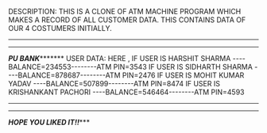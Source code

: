 DESCRIPTION:
THIS IS A CLONE OF ATM MACHINE PROGRAM WHICH MAKES A RECORD OF ALL CUSTOMER DATA.
THIS CONTAINS DATA OF OUR 4 COSTUMERS INITIALLY.
****************************************************************************************************************************************
****************************************************************************************************************************************
*************************************************************PU BANK********************************************************************
USER DATA:
HERE ,
IF USER IS HARSHIT SHARMA ----BALANCE=234553--------ATM PIN=3543
IF USER IS SIDHARTH SHARMA ----BALANCE=878687--------ATM PIN=2476
IF USER IS MOHIT KUMAR YADAV ----BALANCE=507899--------ATM PIN=8474
IF USER IS KRISHANKANT PACHORI ----BALANCE=546464--------ATM PIN=4593
****************************************************************************************************************************************
****************************************************************************************************************************************
*********************************************************HOPE YOU LIKED IT!!************************************************************
